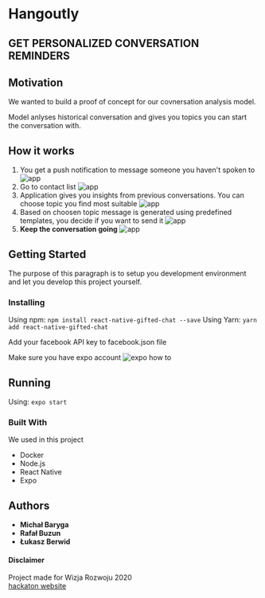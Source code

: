 # Hangoutly
## GET PERSONALIZED CONVERSATION REMINDERS

## Motivation

We wanted to build a proof of concept for our covnersation analysis model.

Model anlyses historical conversation and gives you topics you can start the conversation with.

## How it works

1. You get a push notification to message someone you haven't spoken to
![app](https://github.com/lucky125111/WizjaRozwoju2020/blob/master/screenshots/First%20screen.png?raw=true)
2. Go to contact list 
![app](https://github.com/lucky125111/WizjaRozwoju2020/blob/master/screenshots/Fifth%20screen.png?raw=true)
2. Application gives you insights from previous conversations. You can choose topic you find most suitable
![app](https://github.com/lucky125111/WizjaRozwoju2020/blob/master/screenshots/Fourth%20screen.png?raw=true)
3. Based on choosen topic message is generated using predefined templates, you decide if you want to send it
![app](https://github.com/lucky125111/WizjaRozwoju2020/blob/master/screenshots/Second%20screen.png?raw=true)
5. **Keep the conversation going**
![app](https://github.com/lucky125111/WizjaRozwoju2020/blob/master/screenshots/Third%20screen.png?raw=true)

## Getting Started
The purpose of this paragraph is to setup you development environment and let you develop this project yourself.

### Installing

Using npm: `npm install react-native-gifted-chat --save`
Using Yarn: `yarn add react-native-gifted-chat`

Add your facebook API key to facebook.json file

Make sure you have expo account ![expo how to](https://expo.io/learn)

## Running

Using: `expo start`

### Built With
We used in this project
* Docker
* Node.js
* React Native
* Expo

## Authors
* **Michał Baryga**
* **Rafał Buzun**
* **Łukasz Berwid**

#### Disclaimer
Project made for Wizja Rozwoju 2020</br>
[hackaton website](https://wizjarozwoju.pl/) </br>
